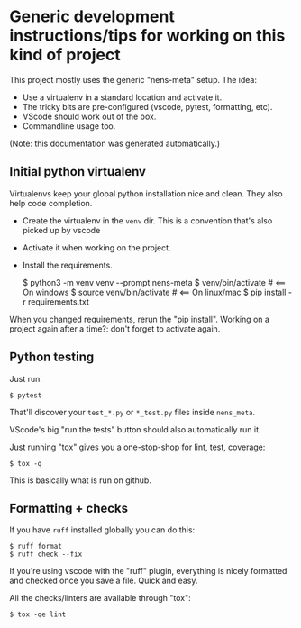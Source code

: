 # Generic development instructions/tips for working on this kind of project

This project mostly uses the generic "nens-meta" setup. The idea:

- Use a virtualenv in a standard location and activate it.
- The tricky bits are pre-configured (vscode, pytest, formatting, etc).
- VScode should work out of the box.
- Commandline usage too.

(Note: this documentation was generated automatically.)


## Initial python virtualenv

Virtualenvs keep your global python installation nice and clean. They also help code completion.

- Create the virtualenv in the `venv` dir. This is a convention that's also picked up by vscode
- Activate it when working on the project.
- Install the requirements.

    $ python3 -m venv venv --prompt nens-meta
    $ venv/bin/activate         # <== On windows
    $ source venv/bin/activate  # <== On linux/mac
    $ pip install -r requirements.txt

When you changed requirements, rerun the "pip install". Working on a project again after a time?: don't forget to activate again.


## Python testing

Just run:

    $ pytest

That'll discover your `test_*.py` or `*_test.py` files inside `nens_meta`.

VScode's big "run the tests" button should also automatically run it.

Just running "tox" gives you a one-stop-shop for lint, test, coverage:

    $ tox -q

This is basically what is run on github.


## Formatting + checks

If you have `ruff` installed globally you can do this:

    $ ruff format
    $ ruff check --fix

If you're using vscode with the "ruff" plugin, everything is nicely formatted and checked once you save a file. Quick and easy.

All the checks/linters are available through "tox":

    $ tox -qe lint

